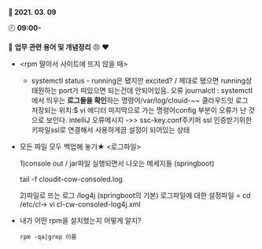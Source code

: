 **:date: 2021. 03. 09** 

:clock8: **09:00-**

:bookmark_tabs: **업무 관련 용어 및 개념정리** :angry: :heart:



* <rpm 말아서 사이트에 뜨지 않을 때>
  * systemctl status - running은 됐지만 excited? / 제대로 됐으면 running상태원하는 port가 떠있으면 되는건데 안되어있음. 오류
    journalctl : systemctl에서 띄우는 **로그들을 확인**하는 명령어/var/log/clouid-~~ 클라우드잇 로그 저장되는 위치:$ vi 에디터 마지막으로 가는 명령어config 부분이 오류가 난 것으로 보인다.
    intelliJ 오류메시지 ->> ssc-key.conf주키퍼 ssl 인증받기위한 키파일ssl로 연결해서 사용하게끔 설정이 되어있는 상태 



* 모든 파일 모두 백업해 놓기★
  <로그파일>

  1)console out / jar파일 실행되면서 나오는 메세지들 (springboot)

  tail -f cloudit-cow-consoled.log

  2)파일로 뜨는 로그 /log4j (springboot의 기본) 
  로그파일에 대한 설정파일 = cd /etc/cl-> vi cl-cw-consoled-log4j.xml

* 내가 어떤 rpm을 설치했는지 어떻게 알지?

  ```linux
  rpm -qa|grep 이름
  ```

  
